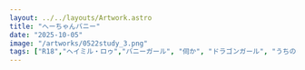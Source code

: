 ```yaml
---
layout: ../../layouts/Artwork.astro
title: "へーちゃんバニー"
date: "2025-10-05"
image: "/artworks/0522study_3.png"
tags: ["R18","ヘイミル・ロゥ","バニーガール", "伺か", "ドラゴンガール", "うちのこ", "つの","かんたん絵"]
---
```


